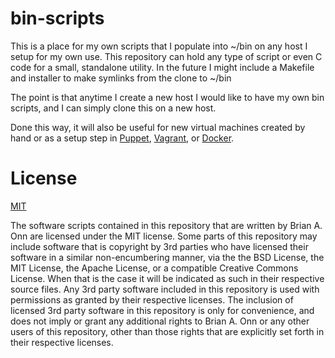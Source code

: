 # bin-scripts

This is a place for my own scripts that I populate into ~/bin on any
host I setup for my own use. This repository can hold any type of script
or even C code for a small, standalone utility. In the future I might
include a Makefile and installer to make symlinks from the clone to ~/bin

The point is that anytime I create a new host I would like to have my
own bin scripts, and I can simply clone this on a new host.

Done this way, it will also be useful for new virtual machines created
by hand or as a setup step in [Puppet](https://puppetlabs.com/),
[Vagrant](https://vagrantup.com/), or [Docker](https://www.docker.com/).

# License

[MIT](https://github.com/brianonn/bin-scripts/blob/master/LICENSE)

The software scripts contained in this repository that are written by
Brian A. Onn are licensed under the MIT license. Some parts of this
repository may include software that is copyright by 3rd parties who
have licensed their software in a similar non-encumbering manner, via
the the BSD License, the MIT License, the Apache License, or a compatible
Creative Commons License.  When that is the case it will be indicated as
such in their respective source files. Any 3rd party software included in
this repository is used with permissions as granted by their respective
licenses.  The inclusion of licensed 3rd party software in this repository
is only for convenience, and does not imply or grant any additional rights
to Brian A. Onn or any other users of this repository, other than those 
rights that are explicitly set forth in their respective licenses.
